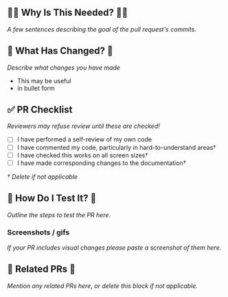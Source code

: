 ## 🤷‍♀ Why Is This Needed? ️🤷‍♂

_A few sentences describing the goal of the pull request's commits._

## 🚀 What Has Changed? 🚀

_Describe what changes you have made_

- This may be useful
- in bullet form

## ✅ PR Checklist

_Reviewers may refuse review until these are checked!_

- [ ] I have performed a self-review of my own code
- [ ] I have commented my code, particularly in hard-to-understand areas†
- [ ] I have checked this works on all screen sizes†
- [ ] I have made corresponding changes to the documentation†

_† Delete if not applicable_

## 🧪 How Do I Test It? 🧪

_Outline the steps to test the PR here._

### Screenshots / gifs

_If your PR includes visual changes please paste a screenshot of them here._

## 🔗 Related PRs 🔗

_Mention any related PRs here, or delete this block if not applicable._
